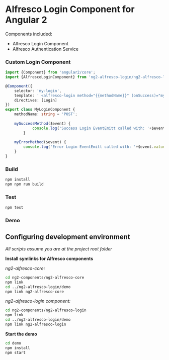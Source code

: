 # Alfresco Login Component for Angular 2

Components included:

* Alfresco Login Component
* Alfresco Authentication Service

### Custom Login Component

```ts
import {Component} from 'angular2/core';
import {AlfrescoLoginComponent} from 'ng2-alfresco-login/ng2-alfresco-login';

@Component({
    selector: 'my-login',
    template: ' <alfresco-login method="{{methodName}}" (onSuccess)="mySuccessMethod($event)" (onError)="myErrorMethod($event)"></alfresco-login>',
    directives: [Login]
})
export class MyLoginComponent {
    methodName: string = 'POST';
    
    mySuccessMethod($event) {
            console.log('Success Login EventEmitt called with: '+$event.value);
        }
    
    myErrorMethod($event) {
        console.log('Error Login EventEmitt called with: '+$event.value);
    }
}
```

### Build
```sh
npm install
npm npm run build
```

### Test
```sh
npm test
```

### Demo

## Configuring development environment

*All scripts assume you are at the project root folder*

**Install symlinks for Alfresco components**

*ng2-alfresco-core:*

```sh
cd ng2-components/ng2-alfresco-core
npm link
cd ../ng2-alfresco-login/demo
npm link ng2-alfresco-core
```


*ng2-alfresco-login component:*

```sh
cd ng2-components/ng2-alfresco-login
npm link
cd ../ng2-alfresco-login/demo
npm link ng2-alfresco-login
```

**Start the demo**

```sh
cd demo
npm install
npm start
```